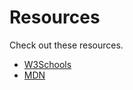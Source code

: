 # Resources
Check out these resources.

- [W3Schools](https://www.w3schools.com/)
- [MDN](https://developer.mozilla.org/en-US/)
